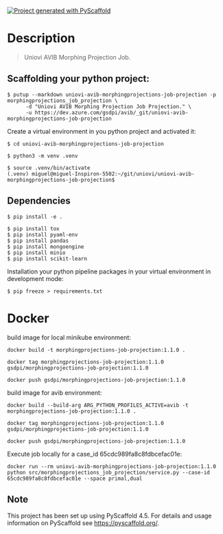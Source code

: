 [![Project generated with PyScaffold](https://img.shields.io/badge/-PyScaffold-005CA0?logo=pyscaffold)](https://pyscaffold.org/)

# Description

> Uniovi AVIB Morphing Projection Job.

## Scaffolding your python project:

```
$ putup --markdown uniovi-avib-morphingprojections-job-projection -p morphingprojections_job_projection \
      -d "Uniovi AVIB Morphing Projection Job Projection." \
      -u https://dev.azure.com/gsdpi/avib/_git/uniovi-avib-morphingprojections-job-projection
```

Create a virtual environment in you python project and activated it:

```
$ cd uniovi-avib-morphingprojections-job-projection

$ python3 -m venv .venv 

$ source .venv/bin/activate
(.venv) miguel@miguel-Inspiron-5502:~/git/uniovi/uniovi-avib-morphingprojections-job-projection$
```

## Dependencies

```
$ pip install -e .
```

```
$ pip install tox
$ pip install pyaml-env
$ pip install pandas
$ pip install mongoengine
$ pip install minio
$ pip install scikit-learn
```

Installation your python pipeline packages in your virtual environment in development mode:

```
$ pip freeze > requirements.txt
```

# Docker

build image for local minikube environment:

```
docker build -t morphingprojections-job-projection:1.1.0 .

docker tag morphingprojections-job-projection:1.1.0 gsdpi/morphingprojections-job-projection:1.1.0

docker push gsdpi/morphingprojections-job-projection:1.1.0
```

build image for avib environment:

```
docker build --build-arg ARG_PYTHON_PROFILES_ACTIVE=avib -t morphingprojections-job-projection:1.1.0 .

docker tag morphingprojections-job-projection:1.1.0 gsdpi/morphingprojections-job-projection:1.1.0

docker push gsdpi/morphingprojections-job-projection:1.1.0
```

Execute job locally for a case_id 65cdc989fa8c8fdbcefac01e:

```
docker run --rm uniovi-avib-morphingprojections-job-projection:1.1.0 python src/morphingprojections_job_projection/service.py --case-id 65cdc989fa8c8fdbcefac01e --space primal,dual
```

## Note

This project has been set up using PyScaffold 4.5. For details and usage
information on PyScaffold see https://pyscaffold.org/.